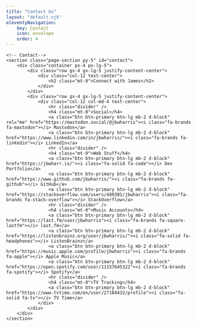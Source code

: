 ```yaml
---
title: "Contact Us"
layout: "default.njk"
eleventyNavigation:
    key: Contact
    icon: envelope
    order: 4
---
```



    <!-- Contact-->
    <section class="page-section py-5" id="contact">
        <div class="container px-4 px-lg-5">
            <div class="row gx-4 gx-lg-5 justify-content-center">
                <div class="col-12 text-center">
                    <h2 class="mt-0">Connect with James</h2>
                </div>
            </div>
            <div class="row gx-4 gx-lg-5 justify-content-center">
                <div class="col-12 col-md-4 text-center">
                    <hr class="divider" />
                    <h4 class="mt-0">Social</h4>
                    <a class="btn btn-primary btn-lg mb-2 d-block" rel="me" href="https://mastodon.social/@jbwharris"><i class="fa-brands fa-mastodon"></i> Mastodon</a>
                    <a class="btn btn-primary btn-lg mb-2 d-block" href="https://www.linkedin.com/in/jbwharris/"><i class="fa-brands fa-linkedin"></i> LinkedIn</a>
                    <hr class="divider" />
                    <h4 class="mt-0">Web Stuff</h4>
                    <a class="btn btn-primary btn-lg mb-2 d-block" href="https://jbwharr.is/"><i class="fa-solid fa-code"></i> Dev Portfolio</a>
                    <a class="btn btn-primary btn-lg mb-2 d-block" href="https://www.github.com/jbwharris/"><i class="fa-brands fa-github"></i> GitHub</a>
                    <a class="btn btn-primary btn-lg mb-2 d-block" href="https://stackoverflow.com/users/489301/jbwharris"><i class="fa-brands fa-stack-overflow"></i> StackOverflow</a>
                    <hr class="divider" />
                    <h4 class="mt-0">Music Accounts</h4>
                    <a class="btn btn-primary btn-lg mb-2 d-block" href="https://last.fm/user/jbwharris"><i class="fa-brands fa-square-lastfm"></i> last.fm</a>
                    <a class="btn btn-primary btn-lg mb-2 d-block" href="https://listenbrainz.org/user/jbwharris/"><i class="fa-solid fa-headphones"></i> ListenBrainz</a>
                    <a class="btn btn-primary btn-lg mb-2 d-block" href="https://music.apple.com/profile/jbwharris"><i class="fa-brands fa-apple"></i> Apple Music</a>
                    <a class="btn btn-primary btn-lg mb-2 d-block" href="https://open.spotify.com/user/11157645322"><i class="fa-brands fa-spotify"></i> Spotify</a>
                    <hr class="divider" />
                    <h4 class="mt-0">TV Tracking</h4>
                    <a class="btn btn-primary btn-lg mb-2 d-block" href="https://www.tvtime.com/en/user/27184432/profile"><i class="fa-solid fa-tv"></i> TV Time</a>
                </div>
            </div>
        </div>
    </section>
